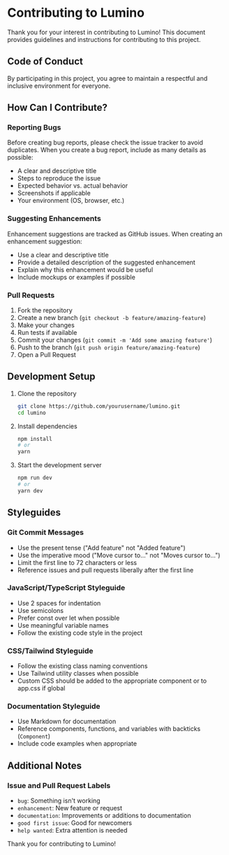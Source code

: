 # Contributing to Lumino

Thank you for your interest in contributing to Lumino! This document provides guidelines and instructions for contributing to this project.

## Code of Conduct

By participating in this project, you agree to maintain a respectful and inclusive environment for everyone.

## How Can I Contribute?

### Reporting Bugs

Before creating bug reports, please check the issue tracker to avoid duplicates. When you create a bug report, include as many details as possible:

- A clear and descriptive title
- Steps to reproduce the issue
- Expected behavior vs. actual behavior
- Screenshots if applicable
- Your environment (OS, browser, etc.)

### Suggesting Enhancements

Enhancement suggestions are tracked as GitHub issues. When creating an enhancement suggestion:

- Use a clear and descriptive title
- Provide a detailed description of the suggested enhancement
- Explain why this enhancement would be useful
- Include mockups or examples if possible

### Pull Requests

1. Fork the repository
2. Create a new branch (`git checkout -b feature/amazing-feature`)
3. Make your changes
4. Run tests if available
5. Commit your changes (`git commit -m 'Add some amazing feature'`)
6. Push to the branch (`git push origin feature/amazing-feature`)
7. Open a Pull Request

## Development Setup

1. Clone the repository
   ```bash
   git clone https://github.com/yourusername/lumino.git
   cd lumino
   ```

2. Install dependencies
   ```bash
   npm install
   # or
   yarn
   ```

3. Start the development server
   ```bash
   npm run dev
   # or
   yarn dev
   ```

## Styleguides

### Git Commit Messages

- Use the present tense ("Add feature" not "Added feature")
- Use the imperative mood ("Move cursor to..." not "Moves cursor to...")
- Limit the first line to 72 characters or less
- Reference issues and pull requests liberally after the first line

### JavaScript/TypeScript Styleguide

- Use 2 spaces for indentation
- Use semicolons
- Prefer const over let when possible
- Use meaningful variable names
- Follow the existing code style in the project

### CSS/Tailwind Styleguide

- Follow the existing class naming conventions
- Use Tailwind utility classes when possible
- Custom CSS should be added to the appropriate component or to app.css if global

### Documentation Styleguide

- Use Markdown for documentation
- Reference components, functions, and variables with backticks (`Component`)
- Include code examples when appropriate

## Additional Notes

### Issue and Pull Request Labels

- `bug`: Something isn't working
- `enhancement`: New feature or request
- `documentation`: Improvements or additions to documentation
- `good first issue`: Good for newcomers
- `help wanted`: Extra attention is needed

Thank you for contributing to Lumino!